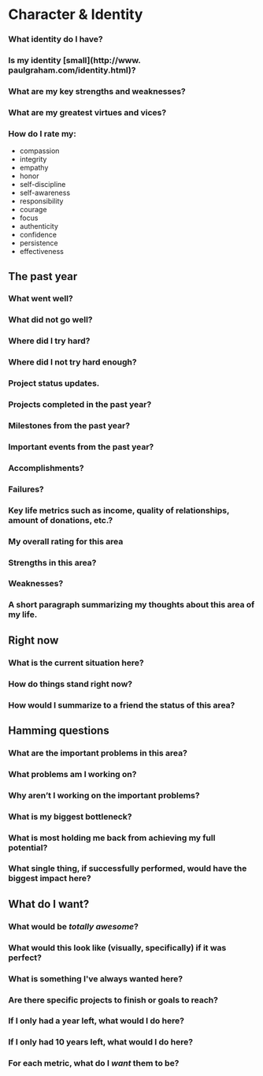 # Character & Identity

### What identity do I have?

### Is my identity [small](http://www. paulgraham.com/identity.html)? 

### What are my key strengths and weaknesses?

### What are my greatest virtues and vices?

### How do I rate my:

- compassion
- integrity
- empathy
- honor
- self-discipline
- self-awareness
- responsibility
- courage
- focus
- authenticity
- confidence
- persistence
- effectiveness

## The past year

### What went well?

### What did not go well?

### Where did I try hard?

### Where did I not try hard enough?

### Project status updates.

### Projects completed in the past year?

### Milestones from the past year?

### Important events from the past year?

### Accomplishments?

### Failures?

### Key life metrics such as income, quality of relationships, amount of donations, etc.?

### My overall rating for this area

### Strengths in this area? 

### Weaknesses?

### A short paragraph summarizing my thoughts about this area of my life.


## Right now

### What is the current situation here?

### How do things stand right now?

### How would I summarize to a friend the status of this area?

## Hamming questions

### What are the important problems in this area?

### What problems am I working on?

### Why aren’t I working on the important problems?

### What is my biggest bottleneck?

### What is most holding me back from achieving my full potential?

### What single thing, if successfully performed, would have the biggest impact here?


## What do I want?

### What would be *totally awesome*?

### What would this look like (visually, specifically) if it was perfect?

### What is something I've always wanted here?

### Are there specific projects to finish or goals to reach?

### If I only had a year left, what would I do here?

### If I only had 10 years left, what would I do here?

### For each metric, what do I *want* them to be?

